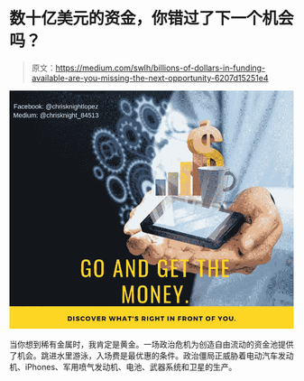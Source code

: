 # 数十亿美元的资金，你错过了下一个机会吗？

> 原文：<https://medium.com/swlh/billions-of-dollars-in-funding-available-are-you-missing-the-next-opportunity-6207d15251e4>

![](img/571b5a3c6311e697b08093f0c2eed495.png)

当你想到稀有金属时，我肯定是黄金。一场政治危机为创造自由流动的资金池提供了机会。跳进水里游泳，入场费是最优惠的条件。政治僵局正威胁着电动汽车发动机、iPhones、军用喷气发动机、电池、武器系统和卫星的生产。